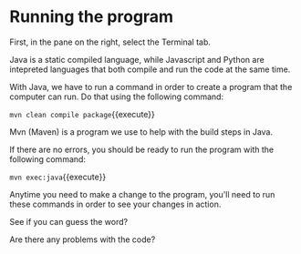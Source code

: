 # Running the program

First, in the pane on the right, select the Terminal tab.

Java is a static compiled language, while Javascript and Python are intepreted languages that both compile and run the code at the same time.

With Java, we have to run a command in order to create a program that the computer can run.  Do that using the following command:

`mvn clean compile package`{{execute}}

Mvn (Maven) is a program we use to help with the build steps in Java.

If there are no errors, you should be ready to run the program with the following command:

`mvn exec:java`{{execute}}

Anytime you need to make a change to the program, you'll need to run these commands in order to see your changes in action.

See if you can guess the word?  

Are there any problems with the code?
